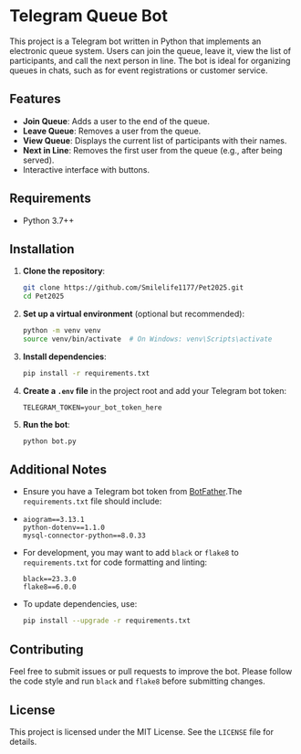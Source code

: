 # Telegram Queue Bot

This project is a Telegram bot written in Python that implements an electronic queue system. Users can join the queue, leave it, view the list of participants, and call the next person in line. The bot is ideal for organizing queues in chats, such as for event registrations or customer service.

## Features

- **Join Queue**: Adds a user to the end of the queue.
- **Leave Queue**: Removes a user from the queue.
- **View Queue**: Displays the current list of participants with their names.
- **Next in Line**: Removes the first user from the queue (e.g., after being served).
- Interactive interface with buttons.

## Requirements

- Python 3.7++

## Installation

1. **Clone the repository**:

   ```bash
   git clone https://github.com/Smilelife1177/Pet2025.git
   cd Pet2025
   ```
2. **Set up a virtual environment** (optional but recommended):

   ```bash
   python -m venv venv
   source venv/bin/activate  # On Windows: venv\Scripts\activate
   ```
3. **Install dependencies**:

   ```bash
   pip install -r requirements.txt
   ```
4. **Create a `.env` file** in the project root and add your Telegram bot token:

   ```plaintext
   TELEGRAM_TOKEN=your_bot_token_here
   ```
5. **Run the bot**:

   ```bash
   python bot.py
   ```

## Additional Notes

- Ensure you have a Telegram bot token from [BotFather](https://t.me/BotFather).The `requirements.txt` file should include:
- ```plaintext
  aiogram==3.13.1
  python-dotenv==1.1.0
  mysql-connector-python==8.0.33
  ```
- For development, you may want to add `black` or `flake8` to `requirements.txt` for code formatting and linting:
  ```plaintext
  black==23.3.0
  flake8==6.0.0
  ```
- To update dependencies, use:
  ```bash
  pip install --upgrade -r requirements.txt
  ```

## Contributing

Feel free to submit issues or pull requests to improve the bot. Please follow the code style and run `black` and `flake8` before submitting changes.

## License

This project is licensed under the MIT License. See the `LICENSE` file for details.
